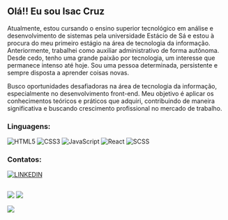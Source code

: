## Olá!! Eu sou Isac Cruz
Atualmente, estou cursando o ensino superior tecnológico em análise e desenvolvimento de sistemas pela universidade Estácio de Sá e estou à procura do meu primeiro estágio na área de tecnologia da informação. Anteriormente, trabalhei como auxiliar administrativo de forma autônoma. Desde cedo, tenho uma grande paixão por tecnologia, um interesse que permanece intenso até hoje. Sou uma pessoa determinada, persistente e sempre disposta a aprender coisas novas.

Busco oportunidades desafiadoras na área de tecnologia da informação, especialmente no desenvolvimento front-end. Meu objetivo é aplicar os conhecimentos teóricos e práticos que adquiri, contribuindo de maneira significativa e buscando crescimento profissional no mercado de trabalho.

### Linguagens:
![HTML5](https://img.shields.io/badge/c-%2300599C.svg?style=for-the-badge&logo=c&logoColor=white) ![CSS3](https://img.shields.io/badge/c++-%2300599C.svg?style=for-the-badge&logo=c%2B%2B&logoColor=white) ![JavaScript](https://img.shields.io/badge/css3-%231572B6.svg?style=for-the-badge&logo=css3&logoColor=white) ![React](https://img.shields.io/badge/javascript-%23323330.svg?style=for-the-badge&logo=javascript&logoColor=%23F7DF1E) ![SCSS](https://img.shields.io/badge/html5-%23E34F26.svg?style=for-the-badge&logo=html5&logoColor=white) 

### Contatos:
[![LINKEDIN](https://img.shields.io/badge/LinkedIn-0077B5?style=for-the-badge&logo=linkedin&logoColor=white)](https://linkedin.com/in/isaccruz)

##
![](https://github-readme-stats.vercel.app/api?username=isaccruz78&theme=tokyonight&hide_border=false&include_all_commits=false&count_privat=false)
![](https://github-readme-stats.vercel.app/api/top-langs/?username=isaccruz78&theme=tokyonight&hide_border=false&include_all_commits=false&count_privat=false&layout=compact)

[![](https://visitcount.itsvg.in/api?id=isaccruz78&icon=2&color=1)](https://visitcount.itsvg.in)
